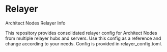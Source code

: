 # Relayer
Architect Nodes Relayer Info

This repository provides consolidated relayer config for Architect Nodes from multiple relayer hubs and servers. Use this config as a reference and change according to your needs. Config is provided in relayer_config.toml.
